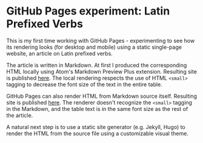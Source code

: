 # GitHub Pages experiment: Latin Prefixed Verbs

This is my first time working with GitHub Pages - experimenting to see how its rendering looks (for desktop and mobile) using a static single-page website, an article on Latin prefixed verbs.

The article is written in Markdown. At first I produced the corresponding HTML locally using Atom's Markdown Preview Plus extension. Resulting site is published [here](https://jnfischer.github.io/latin-prefixed-verbs/prefixedverbs.md.html). The local rendering respects the use of HTML `<small>` tagging to decrease the font size of the text in the entire table.

GitHub Pages can also render HTML from Markdown source itself. Resulting site is published [here](https://jnfischer.github.io/latin-prefixed-verbs/prefixedverbs.html). The renderer doesn't recognize the `<small>` tagging in the Markdown, and the table text is in the same font size as the rest of the article.

A natural next step is to use a static site generator (e.g. Jekyll, Hugo) to render the HTML from the source file using a customizable visual theme.
